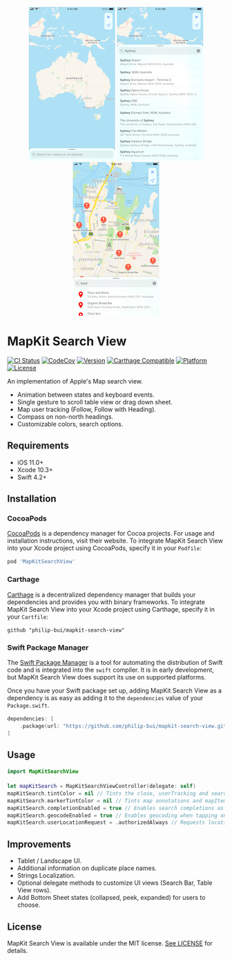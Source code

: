 <p align="center">
<a href="https://github.com/philip-bui/mapkit-search-view/raw/master/Images/MapKit.png"><img src="Images/MapKit.png" title="MapKit" height="356" width="200"></a>
<a href="https://github.com/philip-bui/mapkit-search-view/raw/master/Images/MapKit_Completions.png"><img src="Images/MapKit_Completions.png" title="Completions" height="356" width="200"></a>
<a href="https://github.com/philip-bui/mapkit-search-view/raw/master/Images/MapKit_MapItems.png"><img src="Images/MapKit_MapItems.png" title="MapItems" height="356" width="200"></a>
</p>

# MapKit Search View
[![CI Status](http://img.shields.io/travis/philip-bui/mapkit-search-view.svg?style=flat)](https://travis-ci.org/philip-bui/mapkit-search-view)
[![CodeCov](https://codecov.io/gh/philip-bui/mapkit-search-view/branch/master/graph/badge.svg)](https://codecov.io/gh/philip-bui/mapkit-search-view)
[![Version](https://img.shields.io/cocoapods/v/MapKitSearchView.svg?style=flat)](http://cocoapods.org/pods/MapKitSearchView)
[![Carthage Compatible](https://img.shields.io/badge/Carthage-compatible-4BC51D.svg?style=flat)](https://github.com/Carthage/Carthage)
[![Platform](https://img.shields.io/cocoapods/p/MapKitSearchView.svg?style=flat)](http://cocoapods.org/pods/MapKitSearchView)
[![License](https://img.shields.io/cocoapods/l/MapKitSearchView.svg?style=flat)](https://github.com/philip-bui/mapkit-search-view/blob/master/LICENSE)

An implementation of Apple's Map search view. 

- Animation between states and keyboard events.
- Single gesture to scroll table view or drag down sheet.
- Map user tracking (Follow, Follow with Heading).
- Compass on non-north headings.
- Customizable colors, search options.

## Requirements

- iOS 11.0+
- Xcode 10.3+
- Swift 4.2+

## Installation

### CocoaPods

[CocoaPods](https://cocoapods.org) is a dependency manager for Cocoa projects. For usage and installation instructions, visit their website. To integrate MapKit Search View into your Xcode project using CocoaPods, specify it in your `Podfile`:

```ruby
pod 'MapKitSearchView'
```

### Carthage

[Carthage](https://github.com/Carthage/Carthage) is a decentralized dependency manager that builds your dependencies and provides you with binary frameworks. To integrate MapKit Search View into your Xcode project using Carthage, specify it in your `Cartfile`:

```ogdl
github "philip-bui/mapkit-search-view"
```

### Swift Package Manager

The [Swift Package Manager](https://swift.org/package-manager/) is a tool for automating the distribution of Swift code and is integrated into the `swift` compiler. It is in early development, but MapKit Search View does support its use on supported platforms.

Once you have your Swift package set up, adding MapKit Search View as a dependency is as easy as adding it to the `dependencies` value of your `Package.swift`.

```swift
dependencies: [
    .package(url: "https://github.com/philip-bui/mapkit-search-view.git", from: "1.0.0"))
]
```

## Usage

```swift
import MapKitSearchView

let mapKitSearch = MapKitSearchViewController(delegate: self)
mapKitSearch.tintColor = nil // Tints the close, userTracking and searchBar cursor colors.
mapKitSearch.markerTintColor = nil // Tints map annotations and mapItem results.
mapKitSearch.completionEnabled = true // Enables search completions as you type.
mapKitSearch.geocodeEnabled = true // Enables geocoding when tapping on a map at street levels.
mapKitSearch.userLocationRequest = .authorizedAlways // Requests location permission on view load.
```

## Improvements

- Tablet / Landscape UI.
- Additional information on duplicate place names.
- Strings Localization.
- Optional delegate methods to customize UI views (Search Bar, Table View rows).
- Add Bottom Sheet states (collapsed, peek, expanded) for users to choose.

## License

MapKit Search View is available under the MIT license. [See LICENSE](https://github.com/philip-bui/mapkit-search-view/blob/master/LICENSE) for details.
